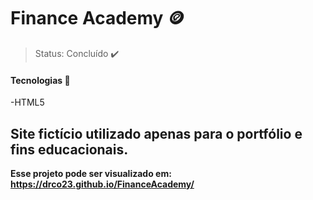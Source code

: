 # Finance Academy 🪙

> Status: Concluído ✔️

#### Tecnologias 🔧
-HTML5

## Site fictício utilizado apenas para o portfólio e fins educacionais.

**Esse projeto pode ser visualizado em: https://drco23.github.io/FinanceAcademy/**
